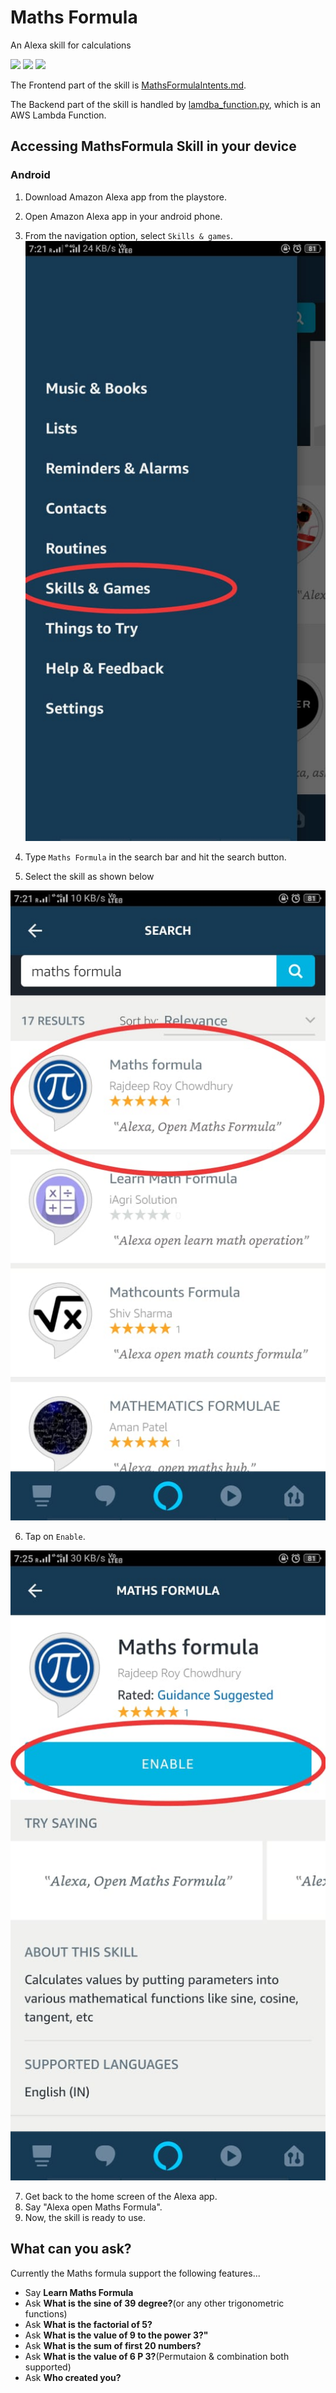# Maths Formula
An Alexa skill for calculations

![](https://img.shields.io/github/license/Razdeep/MathsFormula.svg?style=for-the-badge)
![](https://img.shields.io/github/issues/Razdeep/MathsFormula.svg?style=for-the-badge)
![](https://img.shields.io/github/stars/Razdeep/MathsFormula.svg?style=for-the-badge)

The Frontend part of the skill is [MathsFormulaIntents.md](./MathsFormulaIntents.md).

The Backend part of the skill is handled by [lamdba_function.py](./lambda_function.py), which is an AWS Lambda Function.

## Accessing MathsFormula Skill in your device

### Android
1. Download Amazon Alexa app from the playstore.
2. Open Amazon Alexa app in your android phone.
3. From the navigation option, select `Skills & games`.
![Skills_and_games.jpeg](./Assets/images/Skills_and_games.jpeg)

4. Type `Maths Formula` in the search bar and hit the search button.
5. Select the skill as shown below
   
![maths_formula.jpeg](./Assets/images/maths_formula.jpeg)

6. Tap on `Enable`.
   
![enable.jpeg](./Assets/images/enable.jpeg)

7. Get back to the home screen of the Alexa app.
8. Say "Alexa open Maths Formula".
9. Now, the skill is ready to use.

## What can you ask?
Currently the Maths formula support the following features...
  * Say **Learn Maths Formula**
  * Ask **What is the sine of 39 degree?**(or any other trigonometric functions)
  * Ask **What is the factorial of 5?**
  * Ask **What is the value of 9 to the power 3?"**
  * Ask **What is the sum of first 20 numbers?**
  * Ask **What is the value of 6 P 3?**(Permutaion & combination both supported)
  * Ask **Who created you?**
  